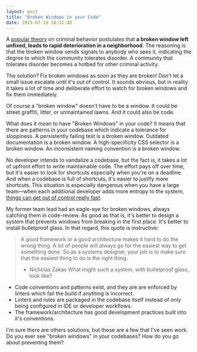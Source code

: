 ```yaml
---
layout: post
title: "Broken Windows in your Code"
date: 2015-07-16 18:31:48
---
```


A <a href="https://en.wikipedia.org/wiki/Broken_windows_theory" target="_blank">popular theory</a> on criminal behavior postulates that **a broken window left unfixed, leads to rapid deterioration in a neighborhood**. The reasoning is that the broken window sends signals to anybody who sees it, indicating the degree to which the community tolerates disorder. A community that tolerates disorder becomes a hotbed for other criminal activity.

The solution? Fix broken windows as soon as they are broken! Don't let a small issue escalate until it's out of control. It sounds obvious, but in reality it takes a lot of time and deliberate effort to watch for broken windows and fix them immediately.

Of course a "broken window" doesn't have to be a window. It could be street graffiti, litter, or unmaintained lawns. And it could also be code.

What does it mean to have "Broken Windows" in your code? It means that there are patterns in your codebase which indicate a tolerance for sloppiness. A persistently failing test is a broken window. Outdated documentation is a broken window. A high-specificity CSS selector is a broken window. An inconsistent naming convention is a broken window.

No developer intends to vandalize a codebase, but the fact is, it takes a lot of upfront effort to write maintainable code. The effort pays off over time, but it's easier to look for shortcuts especially when you're on a deadline. And when a codebase is full of shortcuts, it's easier to justify more shortcuts. This situation is especially dangerous when you have a large team—when each additional developer adds more entropy to the system, [things can get out of control really fast][1].

 [1]: http://www.nczonline.net/blog/2015/05/14/the-bunny-theory-of-code/

My former team lead had an eagle-eye for broken windows, always catching them in code-review. As good as that is, it's better to design a system that prevents windows from breaking in the first place. It's better to install bulletproof glass. In that regard, this quote is instructive:

> A good framework or a good architecture makes it hard to do the wrong thing. A lot of people will always go for the easiest way to get something done. So as a systems designer, your job is to make sure that the easiest thing to do is the right thing.  
> - Nicholas Zakas
What might such a system, with bulletproof glass, look like?

*   Code conventions and patterns exist, and they are are enforced by linters which fail the build if anything is incorrect.
*   Linters and rules are packaged in the codebase itself instead of only being configured in IDE or developer workflows.
*   The framework/architecture has good development practices built into it's conventions.

I'm sure there are others solutions, but those are a few that I've seen work. Do you ever see "broken windows" in your codebases? How do you go about preventing them?